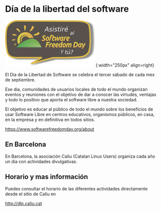 # Día de la libertad del software

![Image DLSBCN](./media/dlsbcn.png){:width="250px" align=right}

El Día de la Libertad de Software se celebra el tercer sábado de cada mes de septiembre.

Ese dia, comunidades de usuarios locales de todo el mundo organizan eventos y reuniones con el objetivo de dar a conocer las virtudes, ventajas y todo lo positivo que aporta el software libre a nuestra sociedad.

El objetivo es educar al público de todo el mundo sobre los beneficios de usar Software Libre en centros educativos, organismos públicos, en casa, en la empresa y en definitiva en todos sitios.

https://www.softwarefreedomday.org/about

## En Barcelona

En Barcelona, la asociación Caliu (Catalan Linux Users) organiza cada año un dia con actividades divulgativas.

## Horario y mas información

Puedes consultar el horario de las diferentes actividades directamente desde el sitio de Caliu en

http://dlp.caliu.cat


